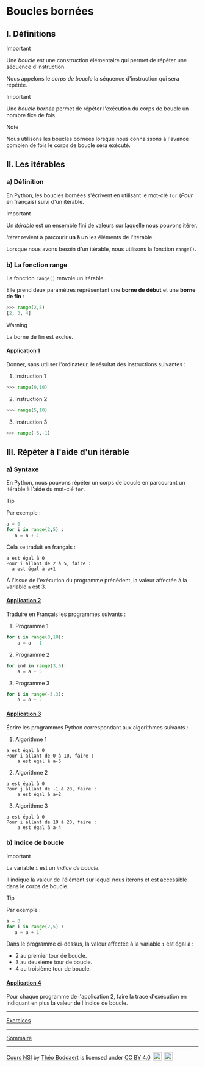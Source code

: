 # Boucles bornées

## I. Définitions

> [!IMPORTANT]
> Une *boucle* est une construction élémentaire qui permet de répéter une séquence d'instruction.
>
> Nous appelons le *corps de boucle* la séquence d'instruction qui sera répétée.

> [!IMPORTANT]
>Une *boucle bornée* permet de répéter l'exécution du corps de boucle un nombre fixe de fois.

> [!NOTE]
> Nous utilisons les boucles bornées lorsque nous connaissons à l'avance combien de fois le corps de boucle sera exécuté.

## II. Les itérables

### a) Définition

En Python, les boucles bornées s'écrivent en utilisant le mot-clé `for` (*Pour* en français) suivi d'un itérable.

> [!IMPORTANT]
>Un *itérable* est un ensemble fini de valeurs sur laquelle nous pouvons itérer.
>
>*Itérer* revient à parcourir **un à un** les éléments de l'itérable.

Lorsque nous avons besoin d'un itérable, nous utilisons la fonction `range()`.

### b) La fonction range

La fonction `range()` renvoie un itérable.

Elle prend deux paramètres représentant une **borne de début** et une **borne de fin** :

```python
>>> range(2,5)
[2, 3, 4]
```
>[!WARNING]
>La borne de fin est exclue.

#### <ins>Application 1</ins>

Donner, sans utiliser l'ordinateur, le résultat des instructions suivantes :

1. Instruction 1
```python
>>> range(0,10)
```

2. Instruction 2
```python
>>> range(5,10)
```

3. Instruction 3
```python
>>> range(-5,-1)
```

## III. Répéter à l'aide d'un itérable

### a) Syntaxe

En Python, nous pouvons répéter un corps de boucle en parcourant un itérable à l'aide du mot-clé `for`.

>[!TIP]
>Par exemple :
>```python
>a = 0
>for i in range(2,5) :
>    a = a + 1
>```
>
>Cela se traduit en français :
>```
>a est égal à 0
>Pour i allant de 2 à 5, faire :
>   a est égal à a+1
>```
>
>À l'issue de l'exécution du programme précédent, la valeur affectée à la variable `a` est $3$.

#### <ins>Application 2</ins>

Traduire en Français les programmes suivants :

1. Programme 1

```python
for i in range(0,10):
    a = a - 1
```

2. Programme 2

```python
for ind in range(3,6):
    a = a + 5
```

3. Programme 3

```python
for i in range(-5,3):
    a = a + 2
```

#### <ins>Application 3</ins>

Écrire les programmes Python correspondant aux algorithmes suivants :

1. Algorithme 1
```
a est égal à 0
Pour i allant de 0 à 10, faire :
    a est égal à a-5
```

2. Algorithme 2
```
a est égal à 0
Pour j allant de -1 à 20, faire :
    a est égal à a+2
```

3. Algorithme 3
```
a est égal à 0
Pour i allant de 10 à 20, faire :
    a est égal à a-4
```

### b) Indice de boucle

>[!IMPORTANT]
>La variable `i` est un *indice de boucle*. 
>
>Il indique la valeur de l'élément sur lequel nous itérons et est accessible dans le corps de boucle.

>[!TIP]
>Par exemple :
>```python
>a = 0
>for i in range(2,5) :
>    a = a + 1
>```
>
>Dans le programme ci-dessus, la valeur affectée à la variable `i` est égal à :
>
>- $2$ au premier tour de boucle.
>- $3$ au deuxième tour de boucle.
>- $4$ au troisième tour de boucle.

#### <ins>Application 4</ins>

Pour chaque programme de l'application $2$, faire la trace d'exécution en indiquant en plus la valeur de l'indice de boucle.

________

[Exercices](./Exercices/Exercices_boucles_bornees.md)

________

[Sommaire](./../../README.md)

___________

<p xmlns:cc="http://creativecommons.org/ns#" xmlns:dct="http://purl.org/dc/terms/"><a property="dct:title" rel="cc:attributionURL" href="https://github.com/boddaert/nsi">Cours NSI</a> by <a rel="cc:attributionURL dct:creator" property="cc:attributionName" href="https://github.com/boddaert">Théo Boddaert</a> is licensed under <a href="https://creativecommons.org/licenses/by/4.0/?ref=chooser-v1" target="_blank" rel="license noopener noreferrer" style="display:inline-block;">CC BY 4.0</a>  <img style="height:22px!important;margin-left:3px;vertical-align:text-bottom;" src="https://mirrors.creativecommons.org/presskit/icons/cc.svg?ref=chooser-v1" alt="">  <img style="height:22px!important;margin-left:3px;vertical-align:text-bottom;" src="https://mirrors.creativecommons.org/presskit/icons/by.svg?ref=chooser-v1" alt=""></p> 